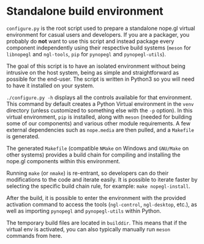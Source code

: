 # Standalone build environment

`configure.py` is the root script used to prepare a standalone nope.gl virtual
environment for casual users and developers. If you are a packager, you
probably do **not** want to use this script and instead package every component
independently using their respective build systems (`meson` for `libnopegl` and
`ngl-tools`, `pip` for `pynopegl` and `pynopegl-utils`).

The goal of this script is to have an isolated environment without being
intrusive on the host system, being as simple and straightforward as possible
for the end-user. The script is written in Python3 so you will need to have it
installed on your system.

`./configure.py -h` displays all the controls available for that environment.
This command by default creates a Python Virtual environment in the `venv`
directory (unless customized to something else with the `-p` option). In this
virtual environment, `pip` is installed, along with `meson` (needed for
building some of our components) and various other module requirements. A few
external dependencies such as `nope.media` are then pulled, and a `Makefile`
is generated.

The generated `Makefile` (compatible `NMake` on Windows and `GNU/Make` on other
systems) provides a build chain for compiling and installing the nope.gl
components within this environment.

Running `make` (or `nmake`) is re-entrant, so developers can do their
modifications to the code and iterate easily. It is possible to iterate faster
by selecting the specific build chain rule, for example: `make nopegl-install`.

After the build, it is possible to enter the environment with the provided
activation command to access the tools (`ngl-control`, `ngl-desktop`, etc.), as
well as importing `pynopegl` and `pynopegl-utils` within Python.

The temporary build files are located in `builddir`. This means that if the
virtual env is activated, you can also typically manually run `meson` commands
from here.

